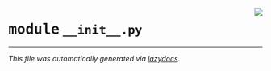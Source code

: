<!-- markdownlint-disable -->

<a href="https://github.com/<you github account>/<your repo>/blob/master/src/__init__.py"><img align="right" style="float:right;" src="https://img.shields.io/badge/-source-cccccc?style=flat-square"></a>

# <kbd>module</kbd> `__init__.py`








---

_This file was automatically generated via [lazydocs](https://github.com/ml-tooling/lazydocs)._
